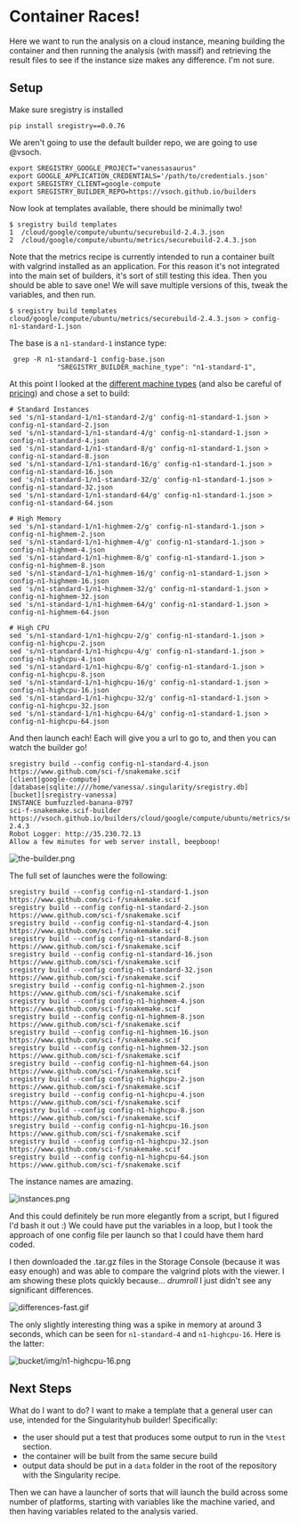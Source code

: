 # Container Races!

Here we want to run the analysis on a cloud instance, meaning building the container
and then running the analysis (with massif) and retrieving the result files
to see if the instance size makes any difference. I'm not sure.

## Setup

Make sure sregistry is installed
```
pip install sregistry==0.0.76
```

We aren't going to use the default builder repo, we are going to use @vsoch.
```
export SREGISTRY_GOOGLE_PROJECT="vanessasaurus"
export GOOGLE_APPLICATION_CREDENTIALS='/path/to/credentials.json'
export SREGISTRY_CLIENT=google-compute
export SREGISTRY_BUILDER_REPO=https://vsoch.github.io/builders
```

Now look at templates available, there should be minimally two!

```
$ sregistry build templates
1  /cloud/google/compute/ubuntu/securebuild-2.4.3.json
2  /cloud/google/compute/ubuntu/metrics/securebuild-2.4.3.json
```

Note that the metrics recipe is currently intended to run a container 
built with valgrind installed as an application. For this reason it's not
integrated into the main set of builders, it's sort of still testing
this idea. Then you should be able to save one! We will save multiple versions of this,
tweak the variables, and then run.

```
$ sregistry build templates cloud/google/compute/ubuntu/metrics/securebuild-2.4.3.json > config-n1-standard-1.json
```

The base is a `n1-standard-1` instance type:

```
 grep -R n1-standard-1 config-base.json 
            "SREGISTRY_BUILDER_machine_type": "n1-standard-1",
```

At this point I looked at the [different machine types](https://cloud.google.com/compute/docs/machine-types)
(and also be careful of [pricing](https://cloud.google.com/compute/pricing#machinetype)) 
and chose a set to build:

```
# Standard Instances
sed 's/n1-standard-1/n1-standard-2/g' config-n1-standard-1.json > config-n1-standard-2.json
sed 's/n1-standard-1/n1-standard-4/g' config-n1-standard-1.json > config-n1-standard-4.json
sed 's/n1-standard-1/n1-standard-8/g' config-n1-standard-1.json > config-n1-standard-8.json
sed 's/n1-standard-1/n1-standard-16/g' config-n1-standard-1.json > config-n1-standard-16.json
sed 's/n1-standard-1/n1-standard-32/g' config-n1-standard-1.json > config-n1-standard-32.json
sed 's/n1-standard-1/n1-standard-64/g' config-n1-standard-1.json > config-n1-standard-64.json

# High Memory
sed 's/n1-standard-1/n1-highmem-2/g' config-n1-standard-1.json > config-n1-highmem-2.json
sed 's/n1-standard-1/n1-highmem-4/g' config-n1-standard-1.json > config-n1-highmem-4.json
sed 's/n1-standard-1/n1-highmem-8/g' config-n1-standard-1.json > config-n1-highmem-8.json
sed 's/n1-standard-1/n1-highmem-16/g' config-n1-standard-1.json > config-n1-highmem-16.json
sed 's/n1-standard-1/n1-highmem-32/g' config-n1-standard-1.json > config-n1-highmem-32.json
sed 's/n1-standard-1/n1-highmem-64/g' config-n1-standard-1.json > config-n1-highmem-64.json

# High CPU
sed 's/n1-standard-1/n1-highcpu-2/g' config-n1-standard-1.json > config-n1-highcpu-2.json
sed 's/n1-standard-1/n1-highcpu-4/g' config-n1-standard-1.json > config-n1-highcpu-4.json
sed 's/n1-standard-1/n1-highcpu-8/g' config-n1-standard-1.json > config-n1-highcpu-8.json
sed 's/n1-standard-1/n1-highcpu-16/g' config-n1-standard-1.json > config-n1-highcpu-16.json
sed 's/n1-standard-1/n1-highcpu-32/g' config-n1-standard-1.json > config-n1-highcpu-32.json
sed 's/n1-standard-1/n1-highcpu-64/g' config-n1-standard-1.json > config-n1-highcpu-64.json
```

And then launch each! Each will give you a url to go to, and then you can watch the builder go!

```
sregistry build --config config-n1-standard-4.json https://www.github.com/sci-f/snakemake.scif
[client|google-compute] [database|sqlite:////home/vanessa/.singularity/sregistry.db]
[bucket][sregistry-vanessa]
INSTANCE bumfuzzled-banana-0797
sci-f-snakemake.scif-builder https://vsoch.github.io/builders/cloud/google/compute/ubuntu/metrics/securebuild-2.4.3
Robot Logger: http://35.230.72.13
Allow a few minutes for web server install, beepboop!
```

![the-builder.png](the-builder.png)

The full set of launches were the following:

```
sregistry build --config config-n1-standard-1.json https://www.github.com/sci-f/snakemake.scif
sregistry build --config config-n1-standard-2.json https://www.github.com/sci-f/snakemake.scif
sregistry build --config config-n1-standard-4.json https://www.github.com/sci-f/snakemake.scif
sregistry build --config config-n1-standard-8.json https://www.github.com/sci-f/snakemake.scif
sregistry build --config config-n1-standard-16.json https://www.github.com/sci-f/snakemake.scif
sregistry build --config config-n1-standard-32.json https://www.github.com/sci-f/snakemake.scif
sregistry build --config config-n1-highmem-2.json https://www.github.com/sci-f/snakemake.scif
sregistry build --config config-n1-highmem-4.json https://www.github.com/sci-f/snakemake.scif
sregistry build --config config-n1-highmem-8.json https://www.github.com/sci-f/snakemake.scif
sregistry build --config config-n1-highmem-16.json https://www.github.com/sci-f/snakemake.scif
sregistry build --config config-n1-highmem-32.json https://www.github.com/sci-f/snakemake.scif
sregistry build --config config-n1-highmem-64.json https://www.github.com/sci-f/snakemake.scif
sregistry build --config config-n1-highcpu-2.json https://www.github.com/sci-f/snakemake.scif
sregistry build --config config-n1-highcpu-4.json https://www.github.com/sci-f/snakemake.scif
sregistry build --config config-n1-highcpu-8.json https://www.github.com/sci-f/snakemake.scif
sregistry build --config config-n1-highcpu-16.json https://www.github.com/sci-f/snakemake.scif
sregistry build --config config-n1-highcpu-32.json https://www.github.com/sci-f/snakemake.scif
sregistry build --config config-n1-highcpu-64.json https://www.github.com/sci-f/snakemake.scif
```

The instance names are amazing.

![instances.png](instances.png)

And this could definitely be run more elegantly from a script, but I figured I'd bash it out :)
We could have put the variables in a loop, but I took
the approach of one config file per launch so that I could have them hard coded.

I then downloaded the .tar.gz files in the Storage Console (because it was easy enough)
and was able to compare the valgrind plots with the viewer. I am showing these plots quickly
because... *drumroll* I just didn't see any significant differences. 

![differences-fast.gif](differences-fast.gif)

The only slightly interesting thing was a spike in memory at around 3 seconds, which can be seen for `n1-standard-4`
and `n1-highcpu-16`. Here is the latter:

![bucket/img/n1-highcpu-16.png](bucket/img/n1-highcpu-16.png)

## Next Steps
What do I want to do? I want to make a template that a general user can use, intended for
the Singularityhub builder! Specifically:

 - the user should put a test that produces some output to run in the `%test` section.
 - the container will be built from the same secure build
 - output data should be put in a `data` folder in the root of the repository with the Singularity recipe.

Then we can have a launcher of sorts that will launch the build across some number of platforms, starting with variables like the machine varied, and then having variables related to the analysis varied.
